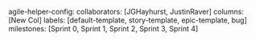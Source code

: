 agile-helper-config:
collaborators: [JGHayhurst, JustinRaver]
columns: [New Col]
labels: [default-template, story-template, epic-template, bug]
milestones: [Sprint 0, Sprint 1, Sprint 2, Sprint 3, Sprint 4]

